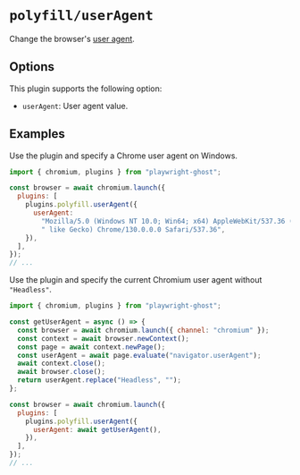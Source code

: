 # `polyfill/userAgent`

Change the browser's
[user agent](https://developer.mozilla.org/docs/Glossary/User_agent).

## Options

This plugin supports the following option:

- `userAgent`: User agent value.

## Examples

Use the plugin and specify a Chrome user agent on Windows.

```javascript
import { chromium, plugins } from "playwright-ghost";

const browser = await chromium.launch({
  plugins: [
    plugins.polyfill.userAgent({
      userAgent:
        "Mozilla/5.0 (Windows NT 10.0; Win64; x64) AppleWebKit/537.36 (KHTML," +
        " like Gecko) Chrome/130.0.0.0 Safari/537.36",
    }),
  ],
});
// ...
```

Use the plugin and specify the current Chromium user agent without `"Headless"`.

```javascript
import { chromium, plugins } from "playwright-ghost";

const getUserAgent = async () => {
  const browser = await chromium.launch({ channel: "chromium" });
  const context = await browser.newContext();
  const page = await context.newPage();
  const userAgent = await page.evaluate("navigator.userAgent");
  await context.close();
  await browser.close();
  return userAgent.replace("Headless", "");
};

const browser = await chromium.launch({
  plugins: [
    plugins.polyfill.userAgent({
      userAgent: await getUserAgent(),
    }),
  ],
});
// ...
```
